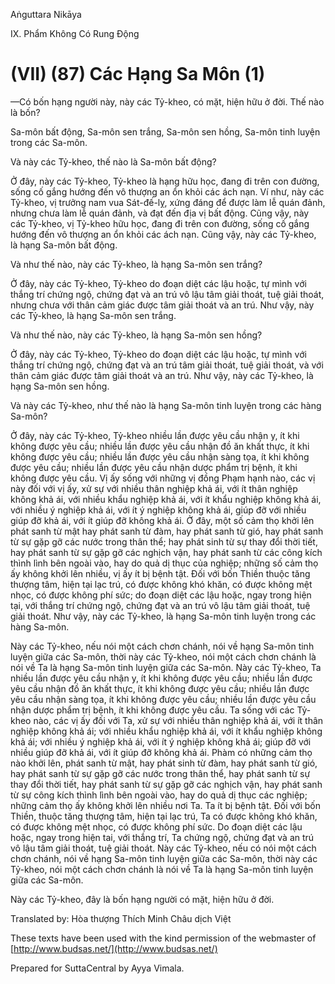  

Aṅguttara Nikāya

IX. Phẩm Không Có Rung Ðộng

# (VII) (87) Các Hạng Sa Môn (1)

—Có bốn hạng người này, này các Tỷ-kheo, có mặt, hiện hữu ở đời. Thế nào là bốn?

Sa-môn bất động, Sa-môn sen trắng, Sa-môn sen hồng, Sa-môn tinh luyện trong các Sa-môn.

Và này các Tỷ-kheo, thế nào là Sa-môn bất động?

Ở đây, này các Tỷ-kheo, Tỷ-kheo là hạng hữu học, đang đi trên con đường, sống cố gắng hướng đến vô thượng an ổn khỏi các ách nạn. Ví như, này các Tỷ-kheo, vị trưởng nam vua Sát-đế-lỵ, xứng đáng để được làm lễ quán đảnh, nhưng chưa làm lễ quán đảnh, và đạt đến địa vị bất động. Cũng vậy, này các Tỷ-kheo, vị Tỷ-kheo hữu học, đang đi trên con đường, sống cố gắng hướng đến vô thượng an ổn khỏi các ách nạn. Cũng vậy, này các Tỷ-kheo, là hạng Sa-môn bất động.

Và như thế nào, này các Tỷ-kheo, là hạng Sa-môn sen trắng?

Ở đây, này các Tỷ-kheo, Tỷ-kheo do đoạn diệt các lậu hoặc, tự mình với thắng trí chứng ngộ, chứng đạt và an trú vô lậu tâm giải thoát, tuệ giải thoát, nhưng chưa với thân cảm giác được tâm giải thoát và an trú. Như vậy, này các Tỷ-kheo, là hạng Sa-môn sen trắng.

Và như thế nào, này các Tỷ-kheo, là hạng Sa-môn sen hồng?

Ở đây, này các Tỷ-kheo, Tỷ-kheo do đoạn diệt các lậu hoặc, tự mình với thắng trí chứng ngộ, chứng đạt và an trú tâm giải thoát, tuệ giải thoát, và với thân cảm giác được tâm giải thoát và an trú. Như vậy, này các Tỷ-kheo, là hạng Sa-môn sen hồng.

Và này các Tỷ-kheo, như thế nào là hạng Sa-môn tinh luyện trong các hàng Sa-môn?

Ở đây, này các Tỷ-kheo, Tỷ-kheo nhiều lần được yêu cầu nhận y, ít khi không được yêu cầu; nhiều lần được yêu cầu nhận đồ ăn khất thực, ít khi không được yêu cầu; nhiều lần được yêu cầu nhận sàng tọa, ít khi không được yêu cầu; nhiều lần được yêu cầu nhận dược phẩm trị bệnh, ít khi không được yêu cầu. Vị ấy sống với những vị đồng Phạm hạnh nào, các vị này đối với vị ấy, xử sự với nhiều thân nghiệp khả ái, với ít thân nghiệp không khả ái, với nhiều khẩu nghiệp khả ái, với ít khẩu nghiệp không khả ái, với nhiều ý nghiệp khả ái, với ít ý nghiệp không khả ái, giúp đỡ với nhiều giúp đỡ khả ái, với ít giúp đỡ không khả ái. Ở đây, một số cảm thọ khởi lên phát sanh từ mật hay phát sanh từ đàm, hay phát sanh từ gió, hay phát sanh từ sự gặp gỡ các nước trong thân thể; hay phát sinh từ sự thay đổi thời tiết, hay phát sanh từ sự gặp gỡ các nghịch vận, hay phát sanh từ các công kích thình lình bên ngoài vào, hay do quả dị thục của nghiệp; những số cảm thọ ấy không khởi lên nhiều, vị ấy ít bị bệnh tật. Ðối với bốn Thiền thuộc tăng thượng tâm, hiện tại lạc trú, có được không khó khăn, có được không mệt nhọc, có được không phí sức; do đoạn diệt các lậu hoặc, ngay trong hiện tại, với thắng trí chứng ngộ, chứng đạt và an trú vô lậu tâm giải thoát, tuệ giải thoát. Như vậy, này các Tỷ-kheo, là hạng Sa-môn tinh luyện trong các hàng Sa-môn.

Này các Tỷ-kheo, nếu nói một cách chơn chánh, nói về hạng Sa-môn tinh luyện giữa các Sa-môn, thời này các Tỷ-kheo, nói một cách chơn chánh là nói về Ta là hạng Sa-môn tinh luyện giữa các Sa-môn. Này các Tỷ-kheo, Ta nhiều lần được yêu cầu nhận y, ít khi không được yêu cầu; nhiều lần được yêu cầu nhận đồ ăn khất thực, ít khi không được yêu cầu; nhiều lần được yêu cầu nhận sàng tọa, ít khi không được yêu cầu; nhiều lần được yêu cầu nhận dược phẩm trị bệnh, ít khi không được yêu cầu. Ta sống với các Tỷ-kheo nào, các vị ấy đối với Ta, xử sự với nhiều thân nghiệp khả ái, với ít thân nghiệp không khả ái; với nhiều khẩu nghiệp khả ái, với ít khẩu nghiệp không khả ái; với nhiều ý nghiệp khả ái, với ít ý nghiệp không khả ái; giúp đỡ với nhiều giúp đỡ khả ái, với ít giúp đỡ không khả ái. Phàm có những cảm thọ nào khởi lên, phát sanh từ mật, hay phát sinh từ đàm, hay phát sanh từ gió, hay phát sanh từ sự gặp gỡ các nước trong thân thể, hay phát sanh từ sự thay đổi thời tiết, hay phát sanh từ sự gặp gỡ các nghịch vận, hay phát sanh từ sự công kích thình lình bên ngoài vào, hay do quả dị thục các nghiệp; những cảm thọ ấy không khởi lên nhiều nơi Ta. Ta ít bị bệnh tật. Ðối với bốn Thiền, thuộc tăng thượng tâm, hiện tại lạc trú, Ta có được không khó khăn, có được không mệt nhọc, có được không phí sức. Do đoạn diệt các lậu hoặc, ngay trong hiện tai, với thắng trí, Ta chứng ngộ, chứng đạt và an trú vô lậu tâm giải thoát, tuệ giải thoát. Này các Tỷ-kheo, nếu có nói một cách chơn chánh, nói về hạng Sa-môn tinh luyện giữa các Sa-môn, thời này các Tỷ-kheo, nói một cách chơn chánh là nói về Ta là hạng Sa-môn tinh luyện giữa các Sa-môn.

Này các Tỷ-kheo, đây là bốn hạng người có mặt, hiện hữu ở đời.

Translated by: Hòa thượng Thích Minh Châu dịch Việt

These texts have been used with the kind permission of the webmaster of [http://www.budsas.net/](http://www.budsas.net/)

Prepared for SuttaCentral by Ayya Vimala.